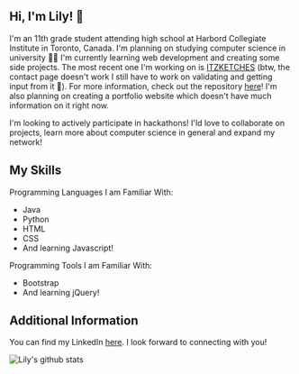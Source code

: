 <h2>Hi, I'm Lily! 👋</h2>

<p>I'm an 11th grade student attending high school at Harbord Collegiate Institute in Toronto, Canada. I'm planning on studying computer science in university 👩‍💻 I'm currently learning web development and creating some side projects. The most recent one I'm working on is <a href="https://lilyxmeng.github.io/itzketches/">ITZKETCHES</a> (btw, the contact page doesn't work I still have to work on validating and getting input from it 🥲). For more information, check out the repository <a href="https://github.com/LilyxMeng/itzketches">here</a>! I'm also planning on creating a portfolio website which doesn't have much information on it right now.</p>

<p>I'm looking to actively participate in hackathons! I'ld love to collaborate on projects, learn more about computer science in general and expand my network!</p>

<h2>My Skills</h2>

<p>Programming Languages I am Familiar With:</p>
<ul>
  <li>Java</li>
  <li>Python</li>
  <li>HTML</li>
  <li>CSS</li>
  <li>And learning Javascript!</li>
 </ul>
 
 <p>Programming Tools I am Familiar With:</p>
<ul>
  <li>Bootstrap</li>
  <li>And learning jQuery!</li>
 </ul>
 
 <h2>Additional Information</h2>
  <p>You can find my LinkedIn <a href="https://www.linkedin.com/in/lily-meng-5086231b6/">here</a>. I look forward to connecting with you!<p>
  
![Lily's github stats](https://github-readme-stats.vercel.app/api?username=LilyxMeng)
 

<!--
**LilyxMeng/LilyxMeng** is a ✨ _special_ ✨ repository because its `README.md` (this file) appears on your GitHub profile.

Here are some ideas to get you started:

- 🔭 I’m currently working on ...
- 🌱 I’m currently learning ...
- 👯 I’m looking to collaborate on ...
- 🤔 I’m looking for help with ...
- 💬 Ask me about ...
- 📫 How to reach me: ...
- 😄 Pronouns: ...
- ⚡ Fun fact: ...
-->
